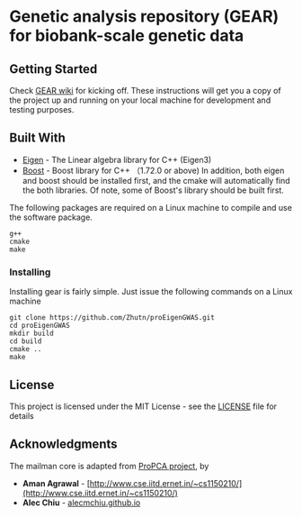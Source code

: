 # Genetic analysis repository (GEAR) for biobank-scale genetic data

## Getting Started

Check [GEAR wiki](https://github.com/Zhutn/proEigenGWAS/wiki) for kicking off.
These instructions will get you a copy of the project up and running on your local machine for development and testing purposes.


## Built With

* [Eigen](http://eigen.tuxfamily.org/) - The Linear algebra library for C++ (Eigen3)
* [Boost](http://boost.org) - Boost library for C++ （1.72.0 or above)
In addition, both eigen and boost should be installed first, and the cmake will automatically find the both libraries. Of note, some of Boost's library should be built first.

The following packages are required on a Linux machine to compile and use the software package.

```
g++
cmake
make
```

### Installing

Installing gear is fairly simple. Just issue the following commands on a Linux machine

```
git clone https://github.com/Zhutn/proEigenGWAS.git
cd proEigenGWAS
mkdir build
cd build
cmake ..
make
```

## License

This project is licensed under the MIT License - see the [LICENSE](LICENSE) file for details

## Acknowledgments
The mailman core is adapted from [ProPCA project](https://github.com/aman71197/ProPCA), by
* **Aman Agrawal** - [http://www.cse.iitd.ernet.in/~cs1150210/](http://www.cse.iitd.ernet.in/~cs1150210/)
* **Alec Chiu** - [alecmchiu.github.io](alecmchiu.github.io)
